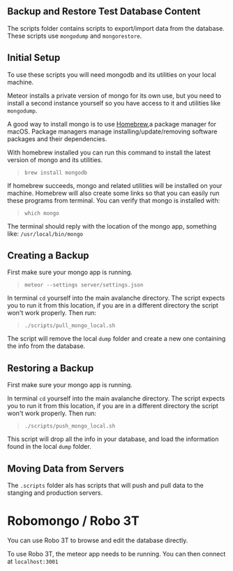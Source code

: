 ## Backup and Restore Test Database Content
The scripts folder contains scripts to export/import data from the database. These scripts use `mongodump` and `mongorestore`.

## Initial Setup
To use these scripts you will need mongodb and its utilities on your local machine.

Meteor installs a private version of mongo for its own use, but you need to install a second instance yourself so you have access to it and utilities like `mongodump`.

A good way to install mongo is to use [Homebrew](http://brew.sh/),a package manager for macOS. Package managers manage installing/update/removing software packages and their dependencies.

With homebrew installed you can run this command to install the latest version of mongo and its utilities.

> `brew install mongodb`

If homebrew succeeds, mongo and related utilities will be installed on your machine. Homebrew will also create some links so that you can easily run these programs from terminal. You can verify that mongo is installed with:

> `which mongo`

The terminal should reply with the location of the mongo app, something like: `/usr/local/bin/mongo`

## Creating a Backup

First make sure your mongo app is running.

> `meteor --settings server/settings.json`

In terminal `cd` yourself into the main avalanche directory. The script expects you to run it from this location, if you are in a different directory the script won't work properly. Then run:

> `./scripts/pull_mongo_local.sh`

The script will remove the local `dump` folder and create a new one containing the info from the database. 


<!-- This part is no longer true, dump is now in .gitignore. This folder will be committed to git. This will allow us to keep older versions of content for older versions of code, and will make it easy for us to share test code between us. We'll want to manage this data along with our codebase. -->

## Restoring a Backup

First make sure your mongo app is running.

In terminal `cd` yourself into the main avalanche directory. The script expects you to run it from this location, if you are in a different directory the script won't work properly. Then run:

> `./scripts/push_mongo_local.sh`

This script will drop all the info in your database, and load the information found in the local `dump` folder.


## Moving Data from Servers


The `.scripts` folder als has scripts that will push and pull data to the stanging and production servers.



# Robomongo / Robo 3T

You can use Robo 3T to browse and edit the database directly.

To use Robo 3T, the meteor app needs to be running. You can then connect at `localhost:3001`